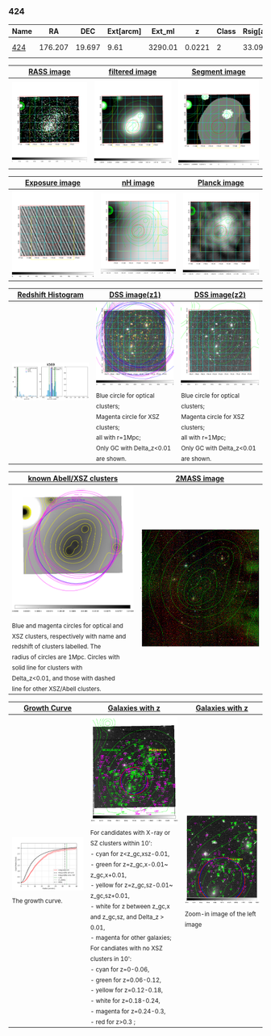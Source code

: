 <div STYLE="page-break-after: always;"></div>

### 424

|Name          |RA          |DEC      | Ext[arcm] | Ext_ml | z    | Class| Rsig[arcmin] | CRsig[c/s] | CR500[c/s] | R500[Mpc] |L500[erg/s]|F500[erg/s/cm^2]| M500[Msun]|Tx[keV]|beta|GC(XSZ,Delta_z<0.01)| GC(OPT,Delta_z<0.01)|GC|alias|
|--------------|------------|------------|---|---|-----------|--------|------|------|----|----|----|----|----|----|----|----|----|----|---|
|[424](script/424.md)     | 176.207       | 19.697       | 9.61    | 3290.01   | 0.0221 | 2   | 33.094 |2.974 |2.951 |0.847 |6.198e+43 |5.591e-11 |1.764e+14 |3.061 |0.758 |Tar, |A, N, |Tar, A, |k569|

|[RASS image](../image/424/424_img.pdf)|[filtered image](../image/424/424_fil.pdf)|[Segment image](../image/424/424_seg.pdf)|
|-------------------|--------------------|-------------------|
| <img src="../image/424/424_img.png" width="300">  | <img src="../image/424/424_fil.png" width="300">   | <img src="../image/424/424_seg.png" width="300">  |

|[Exposure image](../image/424/424_mex.pdf)| [nH image](../image/424/424_nh.pdf)| [Planck image](../image/424/424_p.pdf)|
|-------------------|--------------------|-------------------|
|<img src="../image/424/424_mex.png" width="300">   | <img src="../image/424/424_nh.png" width="300">    | <img src="../image/424/424_p.png" width="300"> |

|[Redshift Histogram](../image/424/424_zg.pdf) | [DSS image(z1)](../image/424/424_dss_z1.pdf)      |  [DSS image(z2)](../image/424/424_dss_z2.pdf)    |
|-------------------|--------------------|-------------------|
|<img src="../image/424/424_zg.png" width="300"> |<img src="../image/424/424_dss_z1.png" width="300"> <sub><br>Blue circle for optical clusters; <br>Magenta circle for XSZ clusters; <br>all with r=1Mpc; <br>Only GC with Delta_z<0.01 are shown. </sub>| <img src="../image/424/424_dss_z2.png" width="300"><sub><br>Blue circle for optical clusters; <br>Magenta circle for XSZ clusters; <br>all with r=1Mpc; <br>Only GC with Delta_z<0.01 are shown. </sub> |

|[known Abell/XSZ clusters](../image/424/424_m.pdf) | [2MASS image](../image/424/424_2mass.pdf)      |
|-------------------|-------------------|
|<img src=../image/424/424_m.png width="300"> <sub><br>Blue and magenta circles for optical and <br>XSZ clusters, respectively with name and <br>redshift of clusters labelled. The <br>radius of circles are 1Mpc. Circles with <br>solid line for clusters with <br>Delta_z<0.01, and those with dashed <br>line for other XSZ/Abell clusters.        </sub>|<img src="../image/424/424_2mass.png" width="300">  |

|[Growth Curve](../image/424/424_gca_all.png) |[Galaxies with z](../image/424/424_opt_ned.pdf) |[Galaxies with z](../image/424/424_opt_ned_zoom.pdf) |
|-------------------|-------------------|-------------------|
| <img src="../image/424/424_gca_all.png" width="300"> <sub><br>The growth curve.</sub>| <img src=../image/424/424_opt_ned.png width="300"> <br><sub> For candidates with X-ray or SZ clusters within 10': <br> - cyan for z<z_gc,xsz-0.01, <br> - green for z=z_gc,x-0.01~ z_gc,x+0.01, <br> - yellow for z=z_gc,sz-0.01~ z_gc,sz+0.01, <br> - white for z between z_gc,x and z_gc,sz, and Delta_z > 0.01, <br> - magenta for other galaxies; <br>For candiates with no XSZ clusters in 10': <br> - cyan for z=0-0.06, <br> - green for z=0.06-0.12, <br> - yellow for z=0.12-0.18, <br> - white for z=0.18-0.24, <br> - magenta for z=0.24-0.3, <br> - red for z>0.3 ;  </sub>|<img src=../image/424/424_opt_ned_zoom.png width="300">  <br><sub> Zoom-in image of the left image</sub>|




